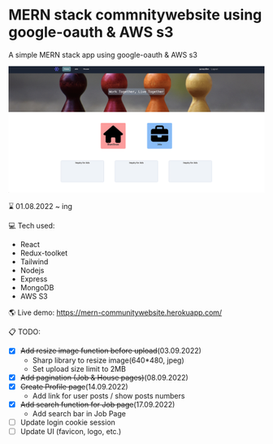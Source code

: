 <!-- prettier-ignore-start -->

# MERN stack commnitywebsite using google-oauth & AWS s3

A simple MERN stack app using google-oauth & AWS s3

![Communitywebsite MERN stack using AWS s3](client/public/communitywebsite.png)

⌛️ 01.08.2022 ~ ing

💻 Tech used:

- React
- Redux-toolket
- Tailwind
- Nodejs
- Express
- MongoDB
- AWS S3

🌎 Live demo: https://mern-communitywebsite.herokuapp.com/

📋 TODO:

- [x] ~~Add resize image function before upload~~(03.09.2022)
  - Sharp library to resize image(640*480, jpeg)
  - Set upload size limit to 2MB
- [x] ~~Add pagination (Job & House pages)~~(08.09.2022)
- [x] ~~Create Profile page~~(14.09.2022)
  - Add link for user posts / show posts numbers
- [x] ~~Add search function for Job page~~(17.09.2022)
  - Add search bar in Job Page
- [ ] Update login cookie session
- [ ] Update UI (favicon, logo, etc.)
<!-- prettier-ignore-end -->
